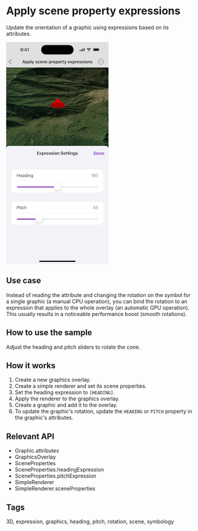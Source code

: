 # Apply scene property expressions

Update the orientation of a graphic using expressions based on its attributes.

![Image of apply scene property expressions](apply-scene-property-expressions.png)

## Use case

Instead of reading the attribute and changing the rotation on the symbol for a single graphic (a manual CPU operation), you can bind the rotation to an expression that applies to the whole overlay (an automatic GPU operation). This usually results in a noticeable performance boost (smooth rotations).

## How to use the sample

Adjust the heading and pitch sliders to rotate the cone.

## How it works

1. Create a new graphics overlay.
2. Create a simple renderer and set its scene properties.
3. Set the heading expression to `[HEADING]`.
4. Apply the renderer to the graphics overlay.
5. Create a graphic and add it to the overlay.
6. To update the graphic's rotation, update the `HEADING` or `PITCH` property in the graphic's attributes.

## Relevant API

* Graphic.attributes
* GraphicsOverlay
* SceneProperties
* SceneProperties.headingExpression
* SceneProperties.pitchExpression
* SimpleRenderer
* SimpleRenderer.sceneProperties

## Tags

3D, expression, graphics, heading, pitch, rotation, scene, symbology
